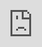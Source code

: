 Por comunicación serial, entendemos que es la transmisión y recepción de
datos por medio de una secuencia de bits, transmitiendo un bit la vez
por medio del mismo cable o canal.

Preferimos utilizar la comunicación serial sobre la paralela en sistemas
de comunicación a larga distancia, donde se vuelve difícil utilizar la
comunicación paralela debido a los problemas de sincronización,
[diafonía](https://es.wikipedia.org/wiki/Diafon%C3%ADa) y costo del
cable o del medio.

La tarjeta Raspberry Pi tiene varias interfaces físicas de comunicación
serial, tales como:

-   Comunicación asíncrona serial,
-   Interfaz de periféricos serie, y
-   Circuito inter-integrado.

Comunicación asíncrona serial
-----------------------------

La [comunicación asíncrona
serial](https://en.wikipedia.org/wiki/Asynchronous_serial_communication)
es un sistema de comunicación que no utiliza una señal de reloj *común*
al transmisor y al receptor.

En lugar de utilizar un mismo reloj, se utiliza un símbolo de inicio y
un símbolo de parada para sincronizar al transmisor y al receptor.

La comunicación asíncrona serial tiene su origen en el telégrafo
eléctrico. En un sistema telegráfico, todos los telégrafos se conectaban
en serie, y el transmisor de cada uno de ellos siempre estaba
cortocircuitado. Cuando se iba a transmitir un mensaje, se ponía el
transmisor en circuito abierto, lo cual era la indicación de inicio de
transmisión. Cuando se detenía la transmisión, se volvía a
cortocircuitar el transmisor.

Este sistema se replicó en los
[teletipos](https://es.wikipedia.org/wiki/Teletipo). Mientras la clave
Morse usa un [código de longitud
variable](https://es.wikipedia.org/wiki/C%C3%B3digo_de_longitud_variable#:~:text=Se%20conoce%20como%20c%C3%B3digo%20de,mucho%20m%C3%A1s%20probable%20que%20se),
los teletipos usan un [código de longitud
fija](https://www.encyclopedia.com/computing/dictionaries-thesauruses-pictures-and-press-releases/fixed-length-code);
esto permite simplificar el problema de sincronización.

Para poder realizar la comunicación, debemos de tener varios parámetros
establecidos con anticipación en el transmisor y receptor. Los
parámetros más frecuentes son:

-   Tipo de operación: [dúplex o
    semidúplex](https://es.wikipedia.org/wiki/D%C3%BAplex_(telecomunicaciones)).
-   El número de bits por carácter: 5, 6, 7 u 8.
-   Número de símbolos por segundo o
    [baudios](https://es.wikipedia.org/wiki/Baudio): 57600 por ejemplo.
-   El tipo de [paridad](https://es.wikipedia.org/wiki/Bit_de_paridad)
    utilizada: par, impar o ninguna.
-   El número de bits de parada: 1, 1.5 o 2.

  ---------------------------------------------------------------------------------
   ![](https://upload.wikimedia.org/wikipedia/commons/4/47/Puerto_serie_Rs232.png)
  ---------------------------------------------------------------------------------
   **Figura 1**. Diagrama de la trama de datos usada en la comunicación asíncrona
                          serial (*fuente: [Wikimedia]()*).

  ---------------------------------------------------------------------------------

Otros parámetros los usamos de manera implícita o, rara vez, de forma
explícita:

-   El ordenamiento de los bits, que se conoce como
    [*endianness*](https://es.wikipedia.org/wiki/Endianness).
-   La definición de los símbolos de marca y espacio, es decir cuando un
    bit es 0 y cuando es 1.

En la actualidad, usamos un dispositivo llamado [transmisor--receptor
asíncrono
universal](https://es.wikipedia.org/wiki/Universal_Asynchronous_Receiver-Transmitter)
(UART, por sus siglas en inglés) para la comunicación asíncrona serial.

En el siguiente video podemos ver como se implementaba
electromecánicamente una interfaz asíncrona serial. Como ya mencionamos,
los teletipos fueron unos de los precursores de la comunicación
asíncrona serial.

::: {style="position:relative;padding-bottom:56.25%;height:0;overflow:hidden;"}
<iframe style="width:100%;height:100%;position:absolute;left:0px;top:0px;overflow:hidden" frameborder="0" type="text/html" src="https://www.dailymotion.com/embed/video/x4971bc" width="100%" height="100%" allowfullscreen >
</iframe>
:::

Interfaz de periféricos serie
-----------------------------

La [interfaz de periféricos
serie](https://es.wikipedia.org/wiki/Serial_Peripheral_Interface) (SPI,
por sus siglas en inglés) es un sistema de [comunicación serial
síncrona](https://en.wikipedia.org/wiki/Synchronous_serial_communication).
Por comunicación síncrona se entiende que existe una señal de reloj
común entre el transmisor y el receptor, la cual se envía por un cable o
canal separado.

La utilizamos fundamentalmente para la comunicación entre un procesador
y uno o varios periféricos a corta distancia.

La arquitectura de la SPI es
[cliente--servidor](https://es.wikipedia.org/wiki/Cliente-servidor) y
una topología tipo [bus](https://es.wikipedia.org/wiki/Red_en_bus). La
operación es
[dúplex](https://es.wikipedia.org/wiki/D%C3%BAplex_(telecomunicaciones)).

Es importante remarcar que puede haber varios clientes; pero sólo puede
haber un servidor.

  --------------------------------------------------------------------------------------------------------------------
   ![](https://upload.wikimedia.org/wikipedia/commons/thumb/f/fc/SPI_three_slaves.svg/363px-SPI_three_slaves.svg.png)
  --------------------------------------------------------------------------------------------------------------------
                         **Figura 2**. Un maestro y varios esclavos sobre un bus SPI (*fuente:
                      [Wikimedia](https://commons.wikimedia.org/wiki/File:SPI_three_slaves.svg)*).

  --------------------------------------------------------------------------------------------------------------------

Un ejemplo de aplicación puede ser el uso del convertidor
analógico--digital
[MCP3008](https://learn.adafruit.com/raspberry-pi-analog-to-digital-converters/mcp3008)
con la Raspberry Pi.

<iframe width="560" height="315" src="https://www.youtube.com/embed/Qgazac5v8P8" title="YouTube video player" frameborder="0" allow="accelerometer; autoplay; clipboard-write; encrypted-media; gyroscope; picture-in-picture" allowfullscreen>
</iframe>

Circuito inter-integrado
------------------------

El circuito inter-integrado (I2C, por sus siglas en inglés) es un
sistema de comunicación síncrona, cliente--servidor, con [conmutación de
paquetes](https://es.wikipedia.org/wiki/Conmutaci%C3%B3n_de_paquetes) y
topología de bus.

Es importante remarcar, que a diferencia de la SPI, I2C puede tener
múltiples servidores.

Se utiliza para la comunicación entre microprocesadores y periféricos.

  ------------------------------------------------------------------------------------------
   ![](https://upload.wikimedia.org/wikipedia/commons/thumb/3/3e/I2C.svg/425px-I2C.svg.png)
  ------------------------------------------------------------------------------------------
       **Figura 3**. Ejemplo de un bus I2C con servidor y múltiples clientes (*fuente:
               [Wikimedia](https://commons.wikimedia.org/wiki/File:I2C.svg)*).

  ------------------------------------------------------------------------------------------

Un ejemplo con la Raspberry Pi es [la comunicación con una tarjeta
Arduino](https://blog.330ohms.com/2020/07/07/como-conectar-arduino-y-raspberry-pi-por-comunicacion-i2c/).

<iframe width="560" height="315" src="https://www.youtube.com/embed/mi24IxXEqzA" title="YouTube video player" frameborder="0" allow="accelerometer; autoplay; clipboard-write; encrypted-media; gyroscope; picture-in-picture" allowfullscreen>
</iframe>

Conclusiones
------------

La tarjeta Raspberry Pi tiene varias interfaces para la comunicación
serial; como son la comunicación asíncrona serial, la interfaz de
periféricos serie y el circuito inter-integrado.

La comunicación serial se prefiere a la paralela en sistemas de
comunicación a larga distancia, donde la comunicación paralela puede
presentar problemas de sincronización,
[diafonía](https://es.wikipedia.org/wiki/Diafon%C3%ADa) y el costo del
cable.
